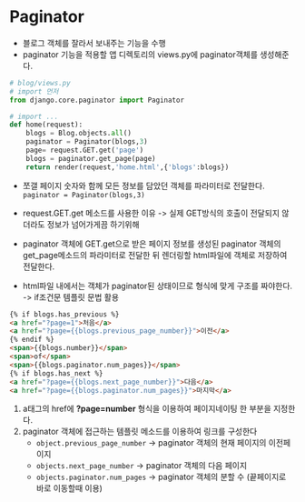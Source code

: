 # Paginator

- 블로그 객체를 잘라서 보내주는 기능을 수행
- paginator 기능을 적용할 앱 디렉토리의 views.py에 paginator객체를 생성해준다.

```python
# blog/views.py
# import 먼저
from django.core.paginator import Paginator

# import ...
def home(request):
    blogs = Blog.objects.all()
    paginator = Paginator(blogs,3)
    page= request.GET.get('page')
    blogs = paginator.get_page(page)
    return render(request,'home.html',{'blogs':blogs})

```

- 쪼갤 페이지 숫자와 함께 모든 정보를 담았던 객체를 파라미터로 전달한다. `paginator = Paginator(blogs,3)`
- request.GET.get 메소드를 사용한 이유 -> 실제 GET방식의 호출이 전달되지 않더라도 정보가 넘어가게끔 하기위해
- paginator 객체에 GET.get으로 받은 페이지 정보를 생성된 paginator 객체의 get_page메소드의 파라미터로 전달한 뒤 렌더링할 html파일에 객체로 저장하여 전달한다.

- html파일 내에서는 객체가 paginator된 상태이므로 형식에 맞게 구조를 짜야한다. -> if조건문 템플릿 문법 활용

```html
{% if blogs.has_previous %}
<a href="?page=1">처음</a>
<a href="?page={{blogs.previous_page_number}}">이전</a>
{% endif %}
<span>{{blogs.number}}</span>
<span>of</span>
<span>{{blogs.paginator.num_pages}}</span>
{% if blogs.has_next %}
<a href="?page={{blogs.next_page_number}}">다음</a>
<a href="?page={{blogs.paginator.num_pages}}">마지막</a>
```

1. a태그의 href에 **?page=number** 형식을 이용하여 페이지네이팅 한 부분을 지정한다.
2. paginator 객체에 접근하는 템플릿 메소드를 이용하여 링크를 구성한다
   - `object.previous_page_number` -> paginator 객체의 현재 페이지의 이전페이지
   - `objects.next_page_number` -> paginator 객체의 다음 페이지
   - `objects.paginator.num_pages` -> paginator 객체의 분할 수 (끝페이지로 바로 이동할때 이용)
